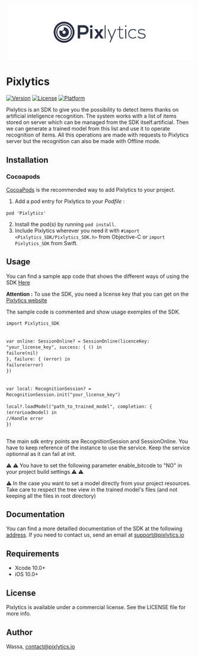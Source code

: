 ![Pixlytics](https://github.com/wassafr/Pixlytics-ios/raw/master/icon_pix.jpg)

# Pixlytics

[![Version](https://img.shields.io/cocoapods/v/Pixlytics.svg?style=flat)](http://cocoapods.org/pods/Pixlytics)
[![License](https://img.shields.io/cocoapods/l/Pixlytics.svg?style=flat)](http://cocoapods.org/pods/Pixlytics)
[![Platform](https://img.shields.io/cocoapods/p/Pixlytics.svg?style=flat)](http://cocoapods.org/pods/Pixlytics)

Pixlytics is an SDK to give you the possibility to detect items thanks on artificial inteligence recognition.
The system works with a list of items stored on server which can be managed from the SDK itself.artificial.
Then we can generate a trained model from this list and use it to operate recognition of items.
All this operations are made with requests to Pixlytics server but the recognition can also be made with Offline mode.

## Installation

### Cocoapods

[CocoaPods](http://www.cocoapods.org) is the recommended way to add Pixlytics to your project.

1. Add a pod entry for Pixlytics to your *Podfile* :

``` pod 'Pixlytics' ```

2. Install the pod(s) by running `pod install`.
3. Include Pixlytics wherever you need it with `#import <Pixlytics_SDK/Pixlytics_SDK.h>` from Objective-C or `import Pixlytics_SDK` from Swift.

## Usage

You can find a sample app code that shows the different ways of using the SDK [Here](https://github.com/wassafr/Pixlytics-DemoApp-iOS)

**Attention :** To use the SDK, you need a license key that you can get on the [Pixlytics website](https://www.pixlytics.io)

The sample code is commented and show usage exemples of the SDK.

```
import Pixlytics_SDK


var online: SessionOnline? = SessionOnline(licenceKey: "your_license_key", success: { () in
failure(nil)
}, failure: { (error) in
failure(error)
})


var local: RecognitionSession? = RecognitionSession.init("your_license_key")

local?.loadModel("path_to_trained_model", completion: { (errorLoadmodel) in
//Handle error
})


```
The main sdk entry points are RecognitionSession and SessionOnline. You have to keep reference of the instance to use the service.
Keep the service optionnal as it can fail at init.

⚠️ ⚠️ You have to set the following parameter enable_bitcode to "NO" in your project build settings  ⚠️ ⚠️

⚠️ In the case you want to set a model directly from your project resources. Take care to respect the tree view in the trained model's files (and not keeping all the files in root directory)

## Documentation

You can find a more detailled documentation of the SDK at the following [address](www.pixlytics.io/docs).
If you need to contact us, send an email at support@pixlytics.io

## Requirements

* Xcode 10.0+
* iOS 10.0+

## License

Pixlytics is available under a commercial license. See the LICENSE file for more info.

## Author

Wassa, contact@pixlytics.io
